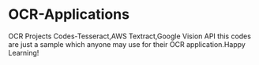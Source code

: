 # OCR-Applications
OCR Projects Codes-Tesseract,AWS Textract,Google Vision API
this codes are just a sample which anyone may use for their OCR application.Happy Learning!

